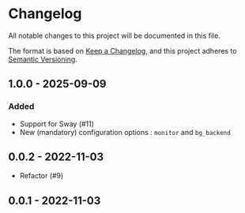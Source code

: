 # Changelog

All notable changes to this project will be documented in this file.

The format is based on [Keep a Changelog](https://keepachangelog.com/en/1.1.0/),
and this project adheres to [Semantic Versioning](https://semver.org/spec/v2.0.0.html).

## 1.0.0 - 2025-09-09

### Added

- Support for Sway (#11)
- New (mandatory) configuration options : `monitor` and `bg_backend`

## 0.0.2 - 2022-11-03

- Refactor (#9)

## 0.0.1 - 2022-11-03
